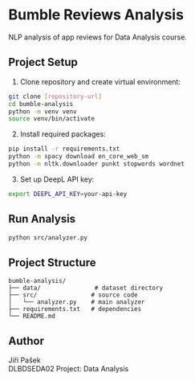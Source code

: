# Bumble Reviews Analysis

NLP analysis of app reviews for Data Analysis course.

## Project Setup

1. Clone repository and create virtual environment:
```bash
git clone [repository-url]
cd bumble-analysis
python -m venv venv
source venv/bin/activate 
```

2. Install required packages:
```bash
pip install -r requirements.txt
python -m spacy download en_core_web_sm
python -m nltk.downloader punkt stopwords wordnet
```

3. Set up DeepL API key:
```bash
export DEEPL_API_KEY=your-api-key
```

## Run Analysis

```bash
python src/analyzer.py
```

## Project Structure
```
bumble-analysis/
├── data/               # dataset directory
├── src/               # source code
│   └── analyzer.py    # main analyzer
├── requirements.txt   # dependencies
└── README.md
```

## Author
Jiří Pašek  
DLBDSEDA02 Project: Data Analysis